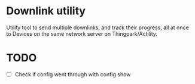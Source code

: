 # Downlink utility

Utility tool to send multiple downlinks, and track their progress, all at once to Devices on the same network server on Thingpark/Actility.

# TODO

- [ ] Check if config went through with config show
